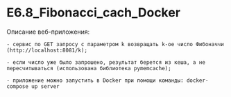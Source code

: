 # E6.8_Fibonacci_cach_Docker

Описание веб-приложения:

    - сервис по GET запросу с параметром k возвращать k-ое число Фибоначчи (http://localhost:8081/k);
    
    - если число уже было запрошено, результат берется из кеша, а не пересчитываться (использована библиотека pymemcache);
    
    - приложение можно запустить в Docker при помощи команды: docker-compose up server
